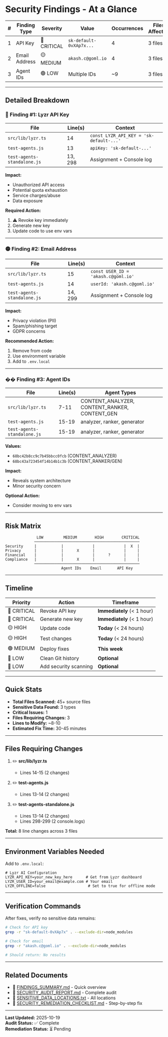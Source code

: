 # Security Findings - At a Glance

| # | Finding Type | Severity | Value | Occurrences | Files Affected |
|---|--------------|----------|-------|-------------|----------------|
| 1 | API Key | 🔴 CRITICAL | `sk-default-0vXAp7x...` | 4 | 3 files |
| 2 | Email Address | 🟡 MEDIUM | `akash.c@goml.io` | 4 | 3 files |
| 3 | Agent IDs | 🟢 LOW | Multiple IDs | ~9 | 3 files |

---

## Detailed Breakdown

### 🔴 Finding #1: Lyzr API Key

| File | Line(s) | Context |
|------|---------|---------|
| `src/lib/lyzr.ts` | 14 | `const LYZR_API_KEY = 'sk-default-...'` |
| `test-agents.js` | 13 | `apiKey: 'sk-default-...'` |
| `test-agents-standalone.js` | 13, 298 | Assignment + Console log |

**Impact:**
- Unauthorized API access
- Potential quota exhaustion
- Service charges/abuse
- Data exposure

**Required Action:**
1. ⚠️ Revoke key immediately
2. Generate new key
3. Update code to use env vars

---

### 🟡 Finding #2: Email Address

| File | Line(s) | Context |
|------|---------|---------|
| `src/lib/lyzr.ts` | 15 | `const USER_ID = 'akash.c@goml.io'` |
| `test-agents.js` | 14 | `userId: 'akash.c@goml.io'` |
| `test-agents-standalone.js` | 14, 299 | Assignment + Console log |

**Impact:**
- Privacy violation (PII)
- Spam/phishing target
- GDPR concerns

**Recommended Action:**
1. Remove from code
2. Use environment variable
3. Add to `.env.local`

---

### �� Finding #3: Agent IDs

| File | Line(s) | Agent Types |
|------|---------|-------------|
| `src/lib/lyzr.ts` | 7-11 | CONTENT_ANALYZER, CONTENT_RANKER, CONTENT_GEN |
| `test-agents.js` | 15-19 | analyzer, ranker, generator |
| `test-agents-standalone.js` | 15-19 | analyzer, ranker, generator |

**Values:**
- `68bc42b8cc9c7b45bbcc0fcb` (CONTENT_ANALYZER)
- `68bc43a723454f14b14b1c3b` (CONTENT_RANKER/GEN)

**Impact:**
- Reveals system architecture
- Minor security concern

**Optional Action:**
- Consider moving to env vars

---

## Risk Matrix

```
              LOW         MEDIUM        HIGH        CRITICAL
             ───────────────────────────────────────────────
Security     |           |             |             |  X  |
Privacy      |           |      X      |             |     |
Financial    |           |             |      ?      |     |
Compliance   |           |      X      |             |     |
             ───────────────────────────────────────────────
                         Agent IDs    Email       API Key
```

---

## Timeline

| Priority | Action | Timeframe |
|----------|--------|-----------|
| 🔴 CRITICAL | Revoke API key | **Immediately** (< 1 hour) |
| 🔴 CRITICAL | Generate new key | **Immediately** (< 1 hour) |
| 🟡 HIGH | Update code | **Today** (< 24 hours) |
| 🟡 HIGH | Test changes | **Today** (< 24 hours) |
| 🟢 MEDIUM | Deploy fixes | **This week** |
| 🔵 LOW | Clean Git history | **Optional** |
| 🔵 LOW | Add security scanning | **Optional** |

---

## Quick Stats

- **Total Files Scanned:** 45+ source files
- **Sensitive Data Found:** 3 types
- **Critical Issues:** 1
- **Files Requiring Changes:** 3
- **Lines to Modify:** ~8-10
- **Estimated Fix Time:** 30-45 minutes

---

## Files Requiring Changes

1. ✏️ **src/lib/lyzr.ts**
   - Lines 14-15 (2 changes)
   
2. ✏️ **test-agents.js**
   - Lines 13-14 (2 changes)
   
3. ✏️ **test-agents-standalone.js**
   - Lines 13-14 (2 changes)
   - Lines 298-299 (2 console.logs)

**Total:** 8 line changes across 3 files

---

## Environment Variables Needed

Add to `.env.local`:

```env
# Lyzr AI Configuration
LYZR_API_KEY=your_new_key_here      # Get from Lyzr dashboard
LYZR_USER_ID=your_email@example.com # Your email
LYZR_OFFLINE=false                   # Set to true for offline mode
```

---

## Verification Commands

After fixes, verify no sensitive data remains:

```bash
# Check for API key
grep -r "sk-default-0vXAp7x" . --exclude-dir=node_modules

# Check for email
grep -r "akash.c@goml.io" . --exclude-dir=node_modules

# Should return: No results
```

---

## Related Documents

- 📄 [FINDINGS_SUMMARY.md](./FINDINGS_SUMMARY.md) - Quick overview
- 📄 [SECURITY_AUDIT_REPORT.md](./SECURITY_AUDIT_REPORT.md) - Complete audit
- 📄 [SENSITIVE_DATA_LOCATIONS.txt](./SENSITIVE_DATA_LOCATIONS.txt) - All locations
- 📄 [SECURITY_REMEDIATION_CHECKLIST.md](./SECURITY_REMEDIATION_CHECKLIST.md) - Step-by-step fix

---

**Last Updated:** 2025-10-19  
**Audit Status:** ✅ Complete  
**Remediation Status:** ⏳ Pending
